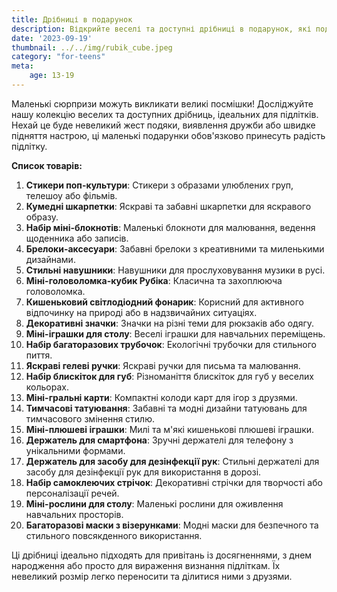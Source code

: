 ```yaml
---
title: Дрібниці в подарунок
description: Відкрийте веселі та доступні дрібниці в подарунок, які подарують посмішку будь-якому підлітку.
date: '2023-09-19'
thumbnail: ../../img/rubik_cube.jpeg
category: "for-teens"
meta:
    age: 13-19
---
```

Маленькі сюрпризи можуть викликати великі посмішки! Досліджуйте нашу колекцію веселих та доступних дрібниць, ідеальних для підлітків. Нехай це буде невеликий жест подяки, виявлення дружби або швидке підняття настрою, ці маленькі подарунки обов'язково принесуть радість підлітку.

**Список товарів:**
1. **Стикери поп-культури**: Стикери з образами улюблених груп, телешоу або фільмів.
2. **Кумедні шкарпетки**: Яскраві та забавні шкарпетки для яскравого образу.
3. **Набір міні-блокнотів**: Маленькі блокноти для малювання, ведення щоденника або записів.
4. **Брелоки-аксесуари**: Забавні брелоки з креативними та миленькими дизайнами.
5. **Стильні навушники**: Навушники для прослуховування музики в русі.
6. **Міні-головоломка-кубик Рубіка**: Класична та захоплююча головоломка.
7. **Кишеньковий світлодіодний фонарик**: Корисний для активного відпочинку на природі або в надзвичайних ситуаціях.
8. **Декоративні значки**: Значки на різні теми для рюкзаків або одягу.
9. **Міні-іграшки для столу**: Веселі іграшки для навчальних переміщень.
10. **Набір багаторазових трубочок**: Екологічні трубочки для стильного пиття.
11. **Яскраві гелеві ручки**: Яскраві ручки для письма та малювання.
12. **Набір блискіток для губ**: Різноманіття блискіток для губ у веселих кольорах.
13. **Міні-гральні карти**: Компактні колоди карт для ігор з друзями.
14. **Тимчасові татуювання**: Забавні та модні дизайни татуювань для тимчасового змінення стилю.
15. **Міні-плюшеві іграшки**: Милі та м'які кишенькові плюшеві іграшки.
16. **Держатель для смартфона**: Зручні держателі для телефону з унікальними формами.
17. **Держатель для засобу для дезінфекції рук**: Стильні держателі для засобу для дезінфекції рук для використання в дорозі.
18. **Набір самоклеючих стрічок**: Декоративні стрічки для творчості або персоналізації речей.
19. **Міні-рослини для столу**: Маленькі рослини для оживлення навчальних просторів.
20. **Багаторазові маски з візерунками**: Модні маски для безпечного та стильного повсякденного використання.

Ці дрібниці ідеально підходять для привітань із досягненнями, з днем народження або просто для вираження визнання підліткам. Їх невеликий розмір легко переносити та ділитися ними з друзями.
